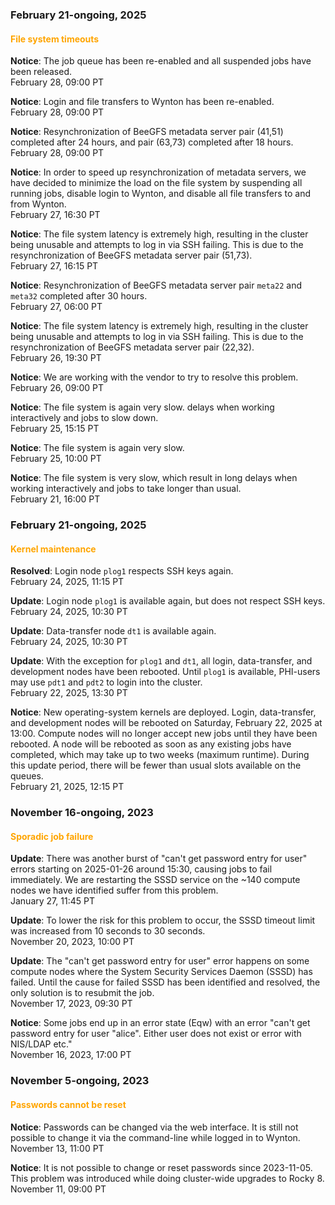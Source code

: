 ### February 21-ongoing, 2025

#### <span style="color: orange;">File system timeouts</span>

**Notice**: The job queue has been re-enabled and all suspended jobs
have been released.
<br><span class="timestamp">February 28, 09:00 PT</span>

**Notice**: Login and file transfers to Wynton has been re-enabled.
<br><span class="timestamp">February 28, 09:00 PT</span>

**Notice**: Resynchronization of BeeGFS metadata server pair (41,51)
completed after 24 hours, and pair (63,73) completed after 18 hours.
<br><span class="timestamp">February 28, 09:00 PT</span>

**Notice**: In order to speed up resynchronization of metadata
servers, we have decided to minimize the load on the file system by
suspending all running jobs, disable login to Wynton, and disable all
file transfers to and from Wynton.
<br><span class="timestamp">February 27, 16:30 PT</span>

**Notice**: The file system latency is extremely high, resulting in
the cluster being unusable and attempts to log in via SSH
failing. This is due to the resynchronization of BeeGFS metadata
server pair (51,73).
<br><span class="timestamp">February 27, 16:15 PT</span>

**Notice**: Resynchronization of BeeGFS metadata server pair
`meta22` and `meta32` completed after 30 hours.
<br><span class="timestamp">February 27, 06:00 PT</span>

**Notice**: The file system latency is extremely high, resulting in
the cluster being unusable and attempts to log in via SSH
failing. This is due to the resynchronization of BeeGFS metadata
server pair (22,32).
<br><span class="timestamp">February 26, 19:30 PT</span>

**Notice**: We are working with the vendor to try to resolve this
problem.
<br><span class="timestamp">February 26, 09:00 PT</span>

**Notice**: The file system is again very slow.
delays when working interactively and jobs to slow down.
<br><span class="timestamp">February 25, 15:15 PT</span>

**Notice**: The file system is again very slow.
<br><span class="timestamp">February 25, 10:00 PT</span>

**Notice**: The file system is very slow, which result in long delays
when working interactively and jobs to take longer than usual.
<br><span class="timestamp">February 21, 16:00 PT</span>

<!--
## When BeeGFS was down
start: 2025-01-27T07:30:00
stop: 2025-01-26T19:30:00
length: 12h00m
severity: major-outage
affected: beegfs
reason: beegfs

## When BeeGFS was down
start: 2025-01-26T19:30:00
stop: 2025-01-21T16:00:00
length: ???
severity: high
affected: beegfs
reason: beegfs

## total length on scheduler being down due to BeeGFS: 81h45m
 -->


### February 21-ongoing, 2025

#### <span style="color: orange;">Kernel maintenance</span>

**Resolved**: Login node `plog1` respects SSH keys again.
<br><span class="timestamp">February 24, 2025, 11:15 PT</span>

**Update**: Login node `plog1` is available again, but does not respect
SSH keys.
<br><span class="timestamp">February 24, 2025, 10:30 PT</span>

**Update**: Data-transfer node `dt1` is available again.
<br><span class="timestamp">February 24, 2025, 10:30 PT</span>

**Update**: With the exception for `plog1` and `dt1`, all login,
data-transfer, and development nodes have been rebooted. Until `plog1`
is available, PHI-users may use `pdt1` and `pdt2` to login into the
cluster.
<br><span class="timestamp">February 22, 2025, 13:30 PT</span>

**Notice**: New operating-system kernels are deployed. Login,
data-transfer, and development nodes will be rebooted on Saturday,
February 22, 2025 at 13:00. Compute nodes will no longer accept new
jobs until they have been rebooted. A node will be rebooted as soon as
any existing jobs have completed, which may take up to two weeks
(maximum runtime). During this update period, there will be fewer than
usual slots available on the queues.
<br><span class="timestamp">February 21, 2025, 12:15 PT</span>



### November 16-ongoing, 2023

#### <span style="color: orange;">Sporadic job failure</span>

**Update**: There was another burst of "can't get password entry for
user" errors starting on 2025-01-26 around 15:30, causing jobs to fail
immediately. We are restarting the SSSD service on the ~140 compute
nodes we have identified suffer from this problem.  <br><span
class="timestamp">January 27, 11:45 PT</span>

**Update**: To lower the risk for this problem to occur, the SSSD
timeout limit was increased from 10 seconds to 30 seconds.
<br><span class="timestamp">November 20, 2023, 10:00 PT</span>

**Update**: The "can't get password entry for user" error happens on
some compute nodes where the System Security Services Daemon (SSSD)
has failed.  Until the cause for failed SSSD has been identified and
resolved, the only solution is to resubmit the job.
<br><span class="timestamp">November 17, 2023, 09:30 PT</span>

**Notice**: Some jobs end up in an error state (Eqw) with an error
"can't get password entry for user "alice". Either user does not exist
or error with NIS/LDAP etc."
<br><span class="timestamp">November 16, 2023, 17:00 PT</span>

<!--
start: 2023-11-17T16:00:00
stop: 
length: 
severity: 
affected: jobs
reason: scheduled
 -->



### November 5-ongoing, 2023

#### <span style="color: orange;">Passwords cannot be reset</span>

**Notice**: Passwords can be changed via the web interface. It is
still not possible to change it via the command-line while logged in
to Wynton.
<br><span class="timestamp">November 13, 11:00 PT</span>

**Notice**: It is not possible to change or reset passwords since
2023-11-05. This problem was introduced while doing cluster-wide
upgrades to Rocky 8.
<br><span class="timestamp">November 11, 09:00 PT</span>
